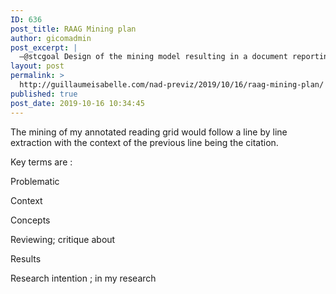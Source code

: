 ```yaml
---
ID: 636
post_title: RAAG Mining plan
author: gicomadmin
post_excerpt: |
  —@stcgoal Design of the mining model resulting in a document reporting by type my annotation done during reading along with the citation.
layout: post
permalink: >
  http://guillaumeisabelle.com/nad-previz/2019/10/16/raag-mining-plan/
published: true
post_date: 2019-10-16 10:34:45
---
```

<!-- wp:paragraph -->

The mining of my annotated reading grid would follow a line by line extraction with the context of the previous line being the citation.

<!-- /wp:paragraph -->

<!-- wp:paragraph -->

Key terms are : 

<!-- /wp:paragraph -->

<!-- wp:paragraph -->

Problematic

<!-- /wp:paragraph -->

<!-- wp:paragraph -->

Context

<!-- /wp:paragraph -->

<!-- wp:paragraph -->

Concepts

<!-- /wp:paragraph -->

<!-- wp:paragraph -->

Reviewing; critique about 

<!-- /wp:paragraph -->

<!-- wp:paragraph -->

Results 

<!-- /wp:paragraph -->

<!-- wp:paragraph -->

Research intention ; in my research 

<!-- /wp:paragraph -->